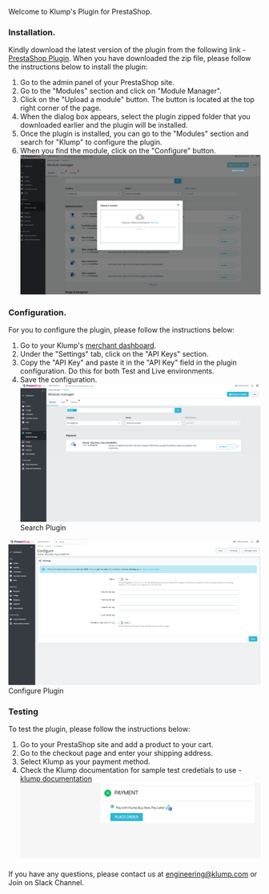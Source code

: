 Welcome to Klump's Plugin for PrestaShop.

### Installation.
Kindly download the latest version of the plugin from the following link - [PrestaShop Plugin](https://github.com/Klump-Inc/prestashop-plugin/archive/refs/heads/master.zip). When you have downloaded the zip file, please follow the instructions below to install the plugin:

1. Go to the admin panel of your PrestaShop site.
2. Go to the "Modules" section and click on "Module Manager".
3. Click on the "Upload a module" button. The button is located at the top right corner of the page. 
4. When the dialog box appears, select the plugin zipped folder that you downloaded earlier and the plugin will be installed.
5. Once the plugin is installed, you can go to the "Modules" section and search for "Klump" to configure the plugin.
6. When you find the module, click on the "Configure" button.
![Installation](./img/upload_module.png)

### Configuration.
For you to configure the plugin, please follow the instructions below:
1. Go to your Klump's [merchant dashboard](https://merchant.useklump.com).
2. Under the "Settings" tab, click on the "API Keys" section.
3. Copy the "API Key" and paste it in the "API Key" field in the plugin configuration. Do this for both Test and Live environments.
4. Save the configuration.
![Configure Screen](./img/search.png)
Search Plugin

![Configure Screen](./img/configure_screen.png)
Configure Plugin

### Testing
To test the plugin, please follow the instructions below:
1. Go to your PrestaShop site and add a product to your cart.
2. Go to the checkout page and enter your shipping address.
3. Select Klump as your payment method.
4. Check the Klump documentation for sample test credetials to use - [klump documentation](https://docs.useklump.com/docs/test-cards)
![Configure Screen](./img/pay_with_klump.png)

If you have any questions, please contact us at engineering@klump.com or Join on Slack Channel.
